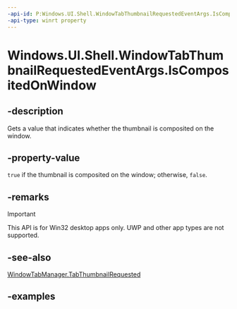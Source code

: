 ```yaml
---
-api-id: P:Windows.UI.Shell.WindowTabThumbnailRequestedEventArgs.IsCompositedOnWindow
-api-type: winrt property
---
```


# Windows.UI.Shell.WindowTabThumbnailRequestedEventArgs.IsCompositedOnWindow

<!--
public bool IsCompositedOnWindow { get; }
-->

## -description

Gets a value that indicates whether the thumbnail is composited on the window.

## -property-value

`true` if the thumbnail is composited on the window; otherwise, `false`.

## -remarks

> [!IMPORTANT]
> This API is for Win32 desktop apps only. UWP and other app types are not supported.

## -see-also

[WindowTabManager.TabThumbnailRequested](windowtabmanager_tabthumbnailrequested.md)

## -examples
